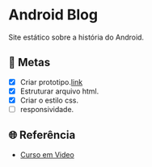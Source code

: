 # Android Blog 

Site estático sobre a história do Android.

## 🎯 Metas

- [X] Criar prototipo.[link](https://www.figma.com/file/WVoPuQCCUdc2FETJprKV9Y/blog?node-id=0%3A1)
- [X] Estruturar arquivo html.
- [X] Criar o estilo css.
- [ ] responsividade.
## 🌐 Referência
* [Curso em Video](https://www.youtube.com/watch?v=YB9c1Zg_Ln4&list=PLHz_AreHm4dlUpEXkY1AyVLQGcpSgVF8s&index=32)
